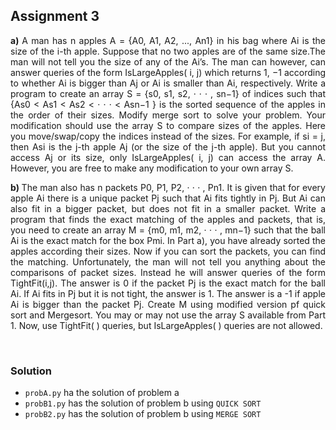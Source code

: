 ## Assignment 3

<p style="text-align: justify"> <strong>a) </strong> A man has n apples A = {A0, A1, A2, ..., An1} in his bag where Ai is the size of the i-th apple. Suppose that no two apples are of the same size.The man will not tell you the size of any of the Ai’s. The man can however, can answer queries of the form IsLargeApples( i, j) which returns 1, −1 according to  whether Ai is bigger than Aj or Ai is smaller than Ai, respectively. Write a program to create an array S = {s0, s1, s2, · · · , sn−1} of indices such that {As0 < As1 < As2 < · · · < Asn−1 } is the sorted sequence of the apples in the order of their sizes. Modify merge sort to solve your problem. Your modification should use the array S to compare sizes of the apples. Here you move/swap/copy the indices instead of the sizes. For example, if si = j, then Asi is the j-th apple Aj (or the size of the j-th apple). But you cannot access Aj or its size, only IsLargeApples( i, j) can access the array A. However, you are free to make any modification to your own array S. 
</p>

<p style="text-align: justify"> <strong>b) </strong> The man also has n packets P0, P1, P2, · · · , Pn1. It is given that for every apple Ai there is a unique packet Pj such that Ai fits tightly in Pj. But Ai can also fit in a bigger packet, but does not fit in a smaller packet. Write a program that finds the exact matching of the apples and packets, that is, you need to create an array M = {m0, m1, m2, · · · , mn−1} such that the ball Ai is the exact match for the box Pmi. In Part a), you have already sorted the apples according their sizes. Now if you can sort the packets, you can find the matching. Unfortunately, the man will not tell you anything about the comparisons of packet sizes. Instead he will answer queries of the form TightFit(i,j). The answer is 0 if the packet Pj is the exact match for the ball Ai. If Ai fits in Pj but it is not tight, the answer is 1. The answer is a -1 if apple Ai is bigger than the packet Pj. Create M using modified version pf quick sort and Mergesort. You may or may not use the array S available from Part 1. Now, use TightFit( ) queries, but IsLargeApples( ) queries are not allowed. </p>

<br />

### Solution

* `probA.py` ha the solution of problem a
* `probB1.py` has the solution of problem b using `QUICK SORT`
* `probB2.py` has the solution of problem b using `MERGE SORT`
